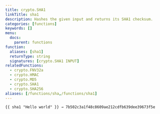 ```yaml
---
title: crypto.SHA1
linkTitle: sha1
description: Hashes the given input and returns its SHA1 checksum.
categories: [functions]
keywords: []
menu:
  docs:
    parent: functions
function:
  aliases: [sha1]
  returnType: string
  signatures: [crypto.SHA1 INPUT]
relatedFunctions:
  - crypto.FNV32a
  - crypto.HMAC
  - crypto.MD5
  - crypto.SHA1
  - crypto.SHA256
aliases: [/functions/sha,/functions/sha1]
---
```


```go-html-template
{{ sha1 "Hello world" }} → 7b502c3a1f48c8609ae212cdfb639dee39673f5e
```
